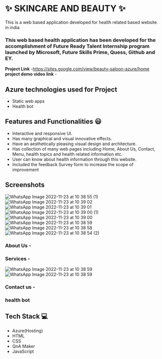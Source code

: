 # ✨  SKINCARE AND BEAUTY ✨

This is a web based application developed for health related based website in india

### This web based health application has been developed for the accomplishment of Future Ready Talent Internship program launched by Microsoft, Future Skills Prime, Quess, Github and EY.


**Project Link** -https://sites.google.com/view/beauty-saloon-azure/home
**project demo video link** - 

## Azure technologies used for Project

- Static web apps
- Health bot



## Features and Functionalities 😃

- Interactive and responsive UI.
- Has many graphical and visual innovative effects.
- Have an aesthetically pleasing visual design and architecture.
- Has collection of many web pages including Home, About Us, Contact, Menu, health topics and health related information etc.
- User can know about health information through this website.
- Included the feedback Survey form to increase the scope of improvement 

## Screenshots
![WhatsApp Image 2022-11-23 at 10 38 55 (1)](https://user-images.githubusercontent.com/116955279/203473935-aa33311c-0b59-4fe3-b464-0a8d25b3f7af.jpeg)
![WhatsApp Image 2022-11-23 at 10 39 02](https://user-images.githubusercontent.com/116955279/203473905-d14baf88-d68e-4ba8-9c28-3fafc5184b55.jpeg)
![WhatsApp Image 2022-11-23 at 10 39 01](https://user-images.githubusercontent.com/116955279/203473910-470026e8-63a0-49bf-8f54-e5585cff2c5e.jpeg)
![WhatsApp Image 2022-11-23 at 10 39 00 (1)](https://user-images.githubusercontent.com/116955279/203473912-812fac3f-dd2f-4df2-9c19-7431379bb854.jpeg)
![WhatsApp Image 2022-11-23 at 10 39 00](https://user-images.githubusercontent.com/116955279/203473914-ff835067-d10e-4c87-897f-82d445f8144b.jpeg)
![WhatsApp Image 2022-11-23 at 10 38 59](https://user-images.githubusercontent.com/116955279/203473919-285564f3-942a-4050-984a-692b767decb0.jpeg)
![WhatsApp Image 2022-11-23 at 10 38 58](https://user-images.githubusercontent.com/116955279/203473922-a686bc31-38f0-4d4c-9db3-f26fb37d6bb8.jpeg)
![WhatsApp Image 2022-11-23 at 10 38 54 (2)](https://user-images.githubusercontent.com/116955279/203473924-a64830d8-b753-4a9c-b8ae-6a4a7f7d08c3.jpeg)



   

### About Us -



### Services -
![WhatsApp Image 2022-11-23 at 10 38 59](https://user-images.githubusercontent.com/116955279/203484743-77ad81b8-97c3-4940-80c4-d6e208de7480.jpeg)
![WhatsApp Image 2022-11-23 at 10 38 59](https://user-images.githubusercontent.com/116955279/203484779-f73cc2fb-bc20-4ad3-8eb4-09ef0140efee.jpeg)



### Contact us -



### health bot




## Tech Stack 💻

- Azure(Hosting)
- HTML
- CSS
- QnA Maker
- JavaScript
